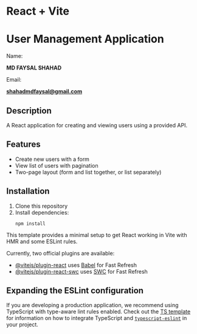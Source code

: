 # React + Vite

# User Management Application

Name:

**MD FAYSAL SHAHAD**

Email:

**shahadmdfaysal@gmail.com**

## Description

A React application for creating and viewing users using a provided API.

## Features

- Create new users with a form
- View list of users with pagination
- Two-page layout (form and list together, or list separately)

## Installation

1. Clone this repository
2. Install dependencies:
   ```
   npm install
   ```

This template provides a minimal setup to get React working in Vite with HMR and some ESLint rules.

Currently, two official plugins are available:

- [@vitejs/plugin-react](https://github.com/vitejs/vite-plugin-react/blob/main/packages/plugin-react) uses [Babel](https://babeljs.io/) for Fast Refresh
- [@vitejs/plugin-react-swc](https://github.com/vitejs/vite-plugin-react/blob/main/packages/plugin-react-swc) uses [SWC](https://swc.rs/) for Fast Refresh

## Expanding the ESLint configuration

If you are developing a production application, we recommend using TypeScript with type-aware lint rules enabled. Check out the [TS template](https://github.com/vitejs/vite/tree/main/packages/create-vite/template-react-ts) for information on how to integrate TypeScript and [`typescript-eslint`](https://typescript-eslint.io) in your project.
